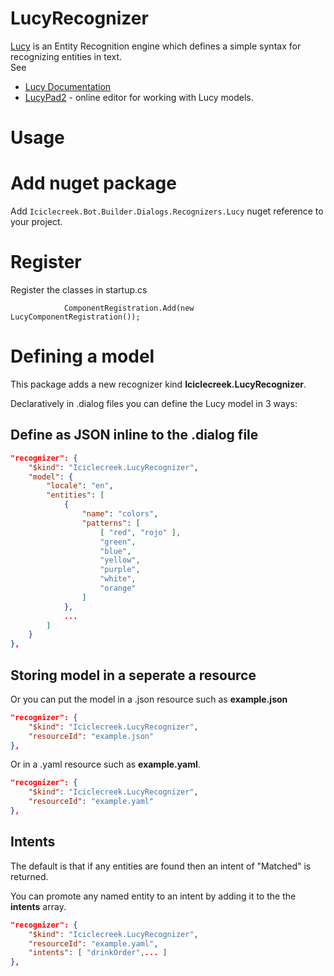 # LucyRecognizer
[Lucy](https://github.com/tomlm/lucy) is an Entity Recognition engine which defines a simple syntax for recognizing entities in text.  
See 
* [Lucy Documentation ](https://github.com/tomlm/lucy/help.md) 
* [LucyPad2](https://lucypad2.azurewebsites.net) - online editor for working with Lucy models.

# Usage 

# Add nuget package
Add ```Iciclecreek.Bot.Builder.Dialogs.Recognizers.Lucy``` nuget reference to your project.

# Register
Register the classes in startup.cs
```
            ComponentRegistration.Add(new LucyComponentRegistration());
```

# Defining a model 
This package adds a new recognizer kind **Iciclecreek.LucyRecognizer**.  

Declaratively in .dialog files you can define the Lucy model in 3 ways:

## Define as JSON inline to the .dialog file
```json
"recognizer": {
    "$kind": "Iciclecreek.LucyRecognizer",
    "model": {
        "locale": "en",
        "entities": [
            {
                "name": "colors",
                "patterns": [
                    [ "red", "rojo" ],
                    "green",
                    "blue",
                    "yellow",
                    "purple",
                    "white",
                    "orange"
                ]
            },
            ...
        ]
    }
},
```

## Storing model in a seperate a resource 
Or you can put the model in a .json resource such as **example.json** 

```json
"recognizer": {
    "$kind": "Iciclecreek.LucyRecognizer",
    "resourceId": "example.json"
},
```

Or in a .yaml resource such as **example.yaml**. 
```json
"recognizer": {
    "$kind": "Iciclecreek.LucyRecognizer",
    "resourceId": "example.yaml"
},
```

## Intents
The default is that if any entities are found then an intent of "Matched" is returned.

You can promote any named entity to an intent by adding it to the the **intents** array.

```json
"recognizer": {
    "$kind": "Iciclecreek.LucyRecognizer",
    "resourceId": "example.yaml",
    "intents": [ "drinkOrder",... ] 
},
```
